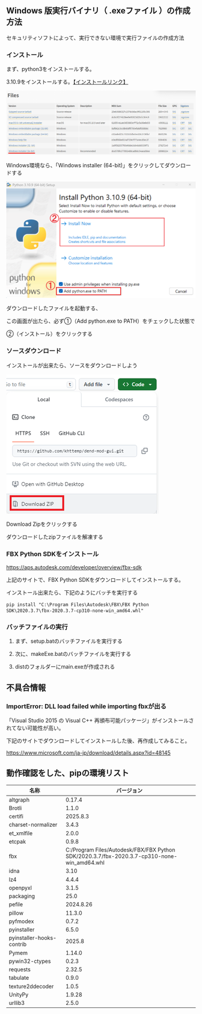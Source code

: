 ## Windows 版実行バイナリ（ .exeファイル ）の作成方法

セキュリティソフトによって、実行できない環境で実行ファイルの作成方法


### インストール

まず、python3をインストールする。

3.10.9をインストールする。[【インストールリンク】](https://www.python.org/downloads/release/python-3109/)


![python](image/python.png)

Windows環境なら、「Windows installer (64-bit)」をクリックしてダウンロードする


![install](image/install.png)

ダウンロードしたファイルを起動する、

この画面が出たら、必ず①（Add python.exe to PATH）をチェックした状態で

②（インストール）をクリックする


### ソースダウンロード

インストールが出来たら、ソースをダウンロードしよう

![download](image/download.png)

Download Zipをクリックする

ダウンロードしたzipファイルを解凍する

### FBX Python SDKをインストール

https://aps.autodesk.com/developer/overview/fbx-sdk

上記のサイトで、FBX Python SDKをダウンロードしてインストールする。

インストール出来たら、下記のようにバッチを実行する

```
pip install "C:\Program Files\Autodesk\FBX\FBX Python SDK\2020.3.7\fbx-2020.3.7-cp310-none-win_amd64.whl"
```

### バッチファイルの実行

1. まず、setup.batのバッチファイルを実行する

2. 次に、makeExe.batのバッチファイルを実行する

3. distのフォルダーにmain.exeが作成される


## 不具合情報

### ImportError: DLL load failed while importing fbxが出る

「Visual Studio 2015 の Visual C++ 再頒布可能パッケージ」がインストールされてない可能性が高い。

下記のサイトでダウンロードしてインストールした後、再作成してみること。

https://www.microsoft.com/ja-jp/download/details.aspx?id=48145


## 動作確認をした、pipの環境リスト

| 名称 | バージョン |
| --- | --- |
| altgraph | 0.17.4 |
| Brotli | 1.1.0 |
| certifi | 2025.8.3 |
| charset-normalizer | 3.4.3 |
| et_xmlfile | 2.0.0 |
| etcpak | 0.9.8 |
| fbx | C:/Program Files/Autodesk/FBX/FBX Python SDK/2020.3.7/fbx-2020.3.7-cp310-none-win_amd64.whl |
| idna | 3.10 |
| lz4 | 4.4.4 |
| openpyxl | 3.1.5 |
| packaging | 25.0 |
| pefile | 2024.8.26 |
| pillow | 11.3.0 |
| pyfmodex | 0.7.2 |
| pyinstaller | 6.5.0 |
| pyinstaller-hooks-contrib | 2025.8 |
| Pymem | 1.14.0 |
| pywin32-ctypes | 0.2.3 |
| requests | 2.32.5 |
| tabulate | 0.9.0 |
| texture2ddecoder | 1.0.5 |
| UnityPy | 1.9.28 |
| urllib3 | 2.5.0 |